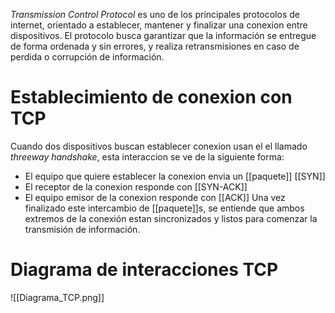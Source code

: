 _Transmission Control Protocol_ es uno de los principales protocolos de internet, orientado a establecer, mantener y finalizar una conexion entre dispositivos. El protocolo busca garantizar que la información se entregue de forma ordenada y sin errores, y realiza retransmisiones en caso de perdida o corrupción de información.

# Establecimiento de conexion con TCP
Cuando dos dispositivos buscan establecer conexion usan el el llamado _threeway handshake_, esta interaccion se ve de la siguiente forma:
- El equipo que quiere establecer la conexion envia un [[paquete]] [[SYN]]
- El receptor de la conexion responde con [[SYN-ACK]]
- El equipo emisor de la conexion responde con [[ACK]]
Una vez finalizado este intercambio de [[paquete]]s, se entiende que ambos extremos de la conexión estan sincronizados y listos para comenzar la transmisión de información.
# Diagrama de interacciones TCP
![[Diagrama_TCP.png]]